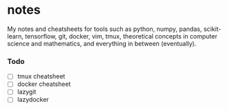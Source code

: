 # notes

My notes and cheatsheets for tools such as python, numpy, pandas, scikit-learn, tensorflow, git, docker, vim, tmux, theoretical concepts in computer science and mathematics, and everything in between (eventually).

### Todo

- [ ] tmux cheatsheet
- [ ] docker cheatsheet
- [ ] lazygit
- [ ] lazydocker
